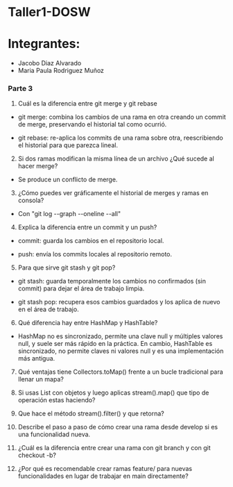# Taller1-DOSW
# Integrantes:
- Jacobo Diaz Alvarado
- Maria Paula Rodriguez Muñoz
### Parte 3
1.	Cuál es la diferencia entre git merge y git rebase
   
- git merge: combina los cambios de una rama en otra creando un commit de merge, preservando el historial tal como ocurrió.

- git rebase: re-aplica los commits de una rama sobre otra, reescribiendo el historial para que parezca lineal.
  
2.	Si dos ramas modifican la misma línea de un archivo ¿Qué sucede al hacer merge?
   
- Se produce un conflicto de merge.
  
3.	¿Cómo puedes ver gráficamente el historial de merges y ramas en consola?
   
- Con "git log --graph --oneline --all"
  
4.	Explica la diferencia entre un commit y un push?
   
- commit: guarda los cambios en el repositorio local.

- push: envía los commits locales al repositorio remoto.
  
5.	Para que sirve git stash y git pop?
   
- git stash: guarda temporalmente los cambios no confirmados (sin commit) para dejar el área de trabajo limpia.

- git stash pop: recupera esos cambios guardados y los aplica de nuevo en el área de trabajo.
  
6.	Qué diferencia hay entre HashMap y HashTable?
   
- HashMap no es sincronizado, permite una clave null y múltiples valores null, y suele ser más rápido en la práctica. En cambio, HashTable es sincronizado, no permite claves ni valores null y es una implementación más antigua.
  
7.	Qué ventajas tiene Collectors.toMap() frente a un bucle tradicional para llenar un mapa?

8.	Si usas List con objetos y luego aplicas stream().map() que tipo de operación estas haciendo?

9.	Que hace el método stream().filter() y que retorna?

10.	 Describe el paso a paso de cómo crear una rama desde develop si es una funcionalidad nueva.

11.	¿Cuál es la diferencia entre crear una rama con git branch y con git checkout -b?

12.	¿Por qué es recomendable crear ramas feature/ para nuevas funcionalidades en lugar de trabajar en main directamente?
